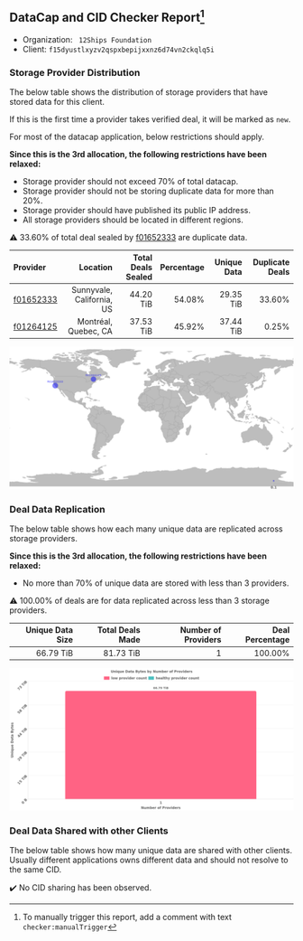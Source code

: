 ## DataCap and CID Checker Report[^1]
 - Organization: ` 12Ships Foundation`
 - Client: `f15dyustlxyzv2qspxbepijxxnz6d74vn2ckqlq5i`
### Storage Provider Distribution
The below table shows the distribution of storage providers that have stored data for this client.

If this is the first time a provider takes verified deal, it will be marked as `new`.

For most of the datacap application, below restrictions should apply.

**Since this is the 3rd allocation, the following restrictions have been relaxed:**
 - Storage provider should not exceed 70% of total datacap.
 - Storage provider should not be storing duplicate data for more than 20%.
 - Storage provider should have published its public IP address.
 - All storage providers should be located in different regions.

⚠️ 33.60% of total deal sealed by [f01652333](https://filfox.info/en/address/f01652333) are duplicate data.

| Provider                                              |                  Location | Total Deals Sealed | Percentage | Unique Data | Duplicate Deals |
| :---------------------------------------------------- | ------------------------: | -----------------: | ---------: | ----------: | --------------: |
| [f01652333](https://filfox.info/en/address/f01652333) | Sunnyvale, California, US |          44.20 TiB |     54.08% |   29.35 TiB |          33.60% |
| [f01264125](https://filfox.info/en/address/f01264125) |      Montréal, Quebec, CA |          37.53 TiB |     45.92% |   37.44 TiB |           0.25% |

![Provider Distribution](https://raw.githubusercontent.com/data-preservation-programs/filplus-checker-assets/main/filecoin-project/filecoin-plus-large-datasets/issues/173/1671093456948.png)
### Deal Data Replication
The below table shows how each many unique data are replicated across storage providers.

**Since this is the 3rd allocation, the following restrictions have been relaxed:**
- No more than 70% of unique data are stored with less than 3 providers.

⚠️ 100.00% of deals are for data replicated across less than 3 storage providers.

| Unique Data Size | Total Deals Made | Number of Providers | Deal Percentage |
| ---------------: | ---------------: | ------------------: | --------------: |
|        66.79 TiB |        81.73 TiB |                   1 |         100.00% |

![Replication Distribution](https://raw.githubusercontent.com/data-preservation-programs/filplus-checker-assets/main/filecoin-project/filecoin-plus-large-datasets/issues/173/1671093472579.png)
### Deal Data Shared with other Clients
The below table shows how many unique data are shared with other clients.
Usually different applications owns different data and should not resolve to the same CID.

✔️ No CID sharing has been observed.

[^1]: To manually trigger this report, add a comment with text `checker:manualTrigger`
